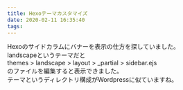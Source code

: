 ```yaml
---
title: Hexoテーマカスタマイズ
date: 2020-02-11 16:35:40
tags:
---
```


Hexoのサイドカラムにバナーを表示の仕方を探していました。  
landscapeというテーマだと  
themes > landscape > layout > _partial > sidebar.ejs  
のファイルを編集すると表示できました。  
テーマというディレクトリ構成がWordpressに似ていますね。  
